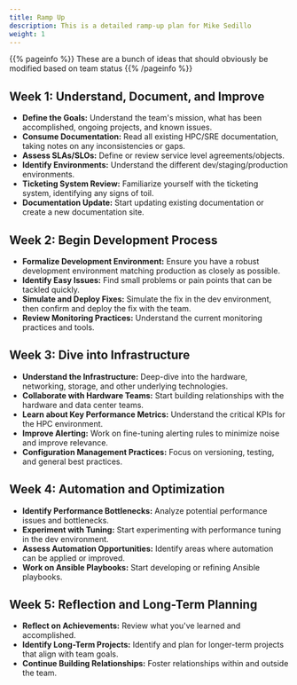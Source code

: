 ```yaml
---
title: Ramp Up
description: This is a detailed ramp-up plan for Mike Sedillo
weight: 1
---
```


{{% pageinfo %}}
These are a bunch of ideas that should obviously be modified based on team status
{{% /pageinfo %}}


## Week 1: Understand, Document, and Improve

* **Define the Goals:** Understand the team's mission, what has been accomplished, ongoing projects, and known issues.
* **Consume Documentation:** Read all existing HPC/SRE documentation, taking notes on any inconsistencies or gaps.
* **Assess SLAs/SLOs:** Define or review service level agreements/objects.
* **Identify Environments:** Understand the different dev/staging/production environments.
* **Ticketing System Review:** Familiarize yourself with the ticketing system, identifying any signs of toil.
* **Documentation Update:** Start updating existing documentation or create a new documentation site.

## Week 2: Begin Development Process

* **Formalize Development Environment:** Ensure you have a robust development environment matching production as closely as possible.
* **Identify Easy Issues:** Find small problems or pain points that can be tackled quickly.
* **Simulate and Deploy Fixes:** Simulate the fix in the dev environment, then confirm and deploy the fix with the team.
* **Review Monitoring Practices:** Understand the current monitoring practices and tools.

## Week 3: Dive into Infrastructure

* **Understand the Infrastructure:** Deep-dive into the hardware, networking, storage, and other underlying technologies.
* **Collaborate with Hardware Teams:** Start building relationships with the hardware and data center teams.
* **Learn about Key Performance Metrics:** Understand the critical KPIs for the HPC environment.
* **Improve Alerting:** Work on fine-tuning alerting rules to minimize noise and improve relevance.
* **Configuration Management Practices:** Focus on versioning, testing, and general best practices.

## Week 4: Automation and Optimization

* **Identify Performance Bottlenecks:** Analyze potential performance issues and bottlenecks.
* **Experiment with Tuning:** Start experimenting with performance tuning in the dev environment.
* **Assess Automation Opportunities:** Identify areas where automation can be applied or improved.
* **Work on Ansible Playbooks:** Start developing or refining Ansible playbooks.

## Week 5: Reflection and Long-Term Planning

* **Reflect on Achievements:** Review what you've learned and accomplished.
* **Identify Long-Term Projects:** Identify and plan for longer-term projects that align with team goals.
* **Continue Building Relationships:** Foster relationships within and outside the team.

